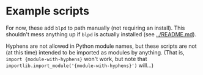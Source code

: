 
# Example scripts

For now, these add `blpd` to path manually (not requiring an install). This shouldn't mess anything up if `blpd` is actually installed (see [../README.md](../README.md)).

Hyphens are not allowed in Python module names, but these scripts are not (at this time) intended to be imported as modules by anything. (That is, `import {module-with-hyphens}` won't work, but note that `importlib.import_module('{module-with-hyphens}')` will...)
